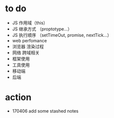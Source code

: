 # to do
- JS 作用域（this）
- JS 继承方式 （proptotype...）
- JS 执行顺序 （setTimeOut, promise, nextTick...）
- web perfomance
- 浏览器 渲染过程
- 网络 跨域相关
- 框架使用
- 工具使用
- 移动端
- 后端

# action
- 170406 add some stashed notes
